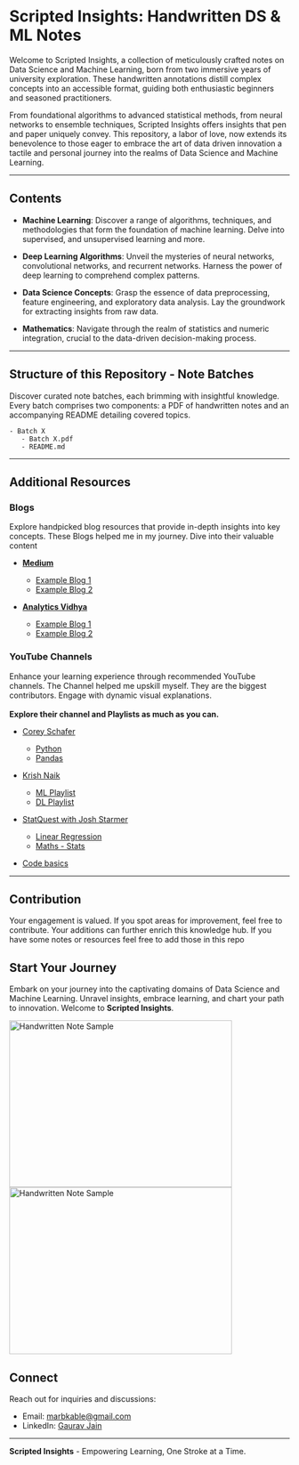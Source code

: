 # Scripted Insights: Handwritten DS & ML Notes
Welcome to Scripted Insights, a collection of meticulously crafted notes on Data Science and Machine Learning, born from two immersive years of university exploration. These handwritten annotations distill complex concepts into an accessible format, guiding both enthusiastic beginners and seasoned practitioners.

From foundational algorithms to advanced statistical methods, from neural networks to ensemble techniques, Scripted Insights offers insights that pen and paper uniquely convey. This repository, a labor of love, now extends its benevolence to those eager to embrace the art of data driven innovation a tactile and personal journey into the realms of Data Science and Machine Learning.
<hr> 

## Contents

- **Machine Learning**: Discover a range of algorithms, techniques, and methodologies that form the foundation of machine learning. Delve into supervised, and unsupervised learning and more.

- **Deep Learning Algorithms**: Unveil the mysteries of neural networks, convolutional networks, and recurrent networks. Harness the power of deep learning to comprehend complex patterns.

- **Data Science Concepts**: Grasp the essence of data preprocessing, feature engineering, and exploratory data analysis. Lay the groundwork for extracting insights from raw data.

- **Mathematics**: Navigate through the realm of statistics and numeric integration, crucial to the data-driven decision-making process.
<hr>

## Structure of this Repository -  Note Batches

Discover curated note batches, each brimming with insightful knowledge. Every batch comprises two components: a PDF of handwritten notes and an accompanying README detailing covered topics. 

    - Batch X
       - Batch X.pdf
       - README.md

<hr>

## Additional Resources

### Blogs

Explore handpicked blog resources that provide in-depth insights into key concepts. These Blogs helped me in my journey.  Dive into their valuable content

- [**Medium**](https://medium.com)
  - [Example Blog 1](https://medium.com/ai-in-plain-english/quantum-deep-learning-the-next-frontier-in-machine-learning-72f7bb4fd93a)
  - [Example Blog 2](https://medium.com/mlearning-ai/transfer-learning-and-convolutional-neural-networks-cnn-e68db4c48cca)

- [**Analytics Vidhya**](https://www.analyticsvidhya.com/)
  - [Example Blog 1](https://www.analyticsvidhya.com/blog/2021/07/an-introduction-to-linear-regression/)
  - [Example Blog 2](https://www.analyticsvidhya.com/blog/2017/06/a-comprehensive-guide-for-linear-ridge-and-lasso-regression/)

### YouTube Channels

Enhance your learning experience through recommended YouTube channels. The Channel helped me upskill myself. They are the biggest contributors. Engage with dynamic visual explanations. <br><br> **Explore their channel and Playlists as much as you can.** 

- [Corey Schafer](https://www.youtube.com/@coreyms)
   - [Python](https://www.youtube.com/playlist?list=PL-osiE80TeTt2d9bfVyTiXJA-UTHn6WwU)
   - [Pandas](https://www.youtube.com/playlist?list=PL-osiE80TeTsWmV9i9c58mdDCSskIFdDS)

- [Krish Naik](https://www.youtube.com/@krishnaik06)
   - [ML Playlist](https://www.youtube.com/playlist?list=PLZoTAELRMXVPBTrWtJkn3wWQxZkmTXGwe)
   - [DL Playlist](https://www.youtube.com/playlist?list=PLZoTAELRMXVPGU70ZGsckrMdr0FteeRUi)

- [StatQuest with Josh Starmer](https://www.youtube.com/@statquest)
   - [Linear Regression](https://www.youtube.com/playlist?list=PLblh5JKOoLUIzaEkCLIUxQFjPIlapw8nU)
   - [Maths - Stats](https://www.youtube.com/playlist?list=PLblh5JKOoLUJUNlfvCNhJMNjNNpt5ljcR)
     
- [Code basics](https://www.youtube.com/@codebasics)
  
<hr>

## Contribution

Your engagement is valued. If you spot areas for improvement, feel free to contribute. Your additions can further enrich this knowledge hub. If you have some notes or resources feel free to add those in this repo

## Start Your Journey

Embark on your journey into the captivating domains of Data Science and Machine Learning. Unravel insights, embrace learning, and chart your path to innovation. Welcome to **Scripted Insights**.

<img src="https://github.com/Gaurav-Van/Scripted_Insights-Handwritten_DS_ML_Notes/assets/50765800/119d992e-53f7-4791-9c10-2b923e16e2b2" alt="Handwritten Note Sample" width="400" height="300"> <img src="https://github.com/Gaurav-Van/Scripted_Insights-Handwritten_DS_ML_Notes/assets/50765800/0cf0074a-f860-42da-814e-4a7f2b0a76e3" alt="Handwritten Note Sample" width="400" height="300">

## Connect

Reach out for inquiries and discussions:
- Email: marbkable@gmail.com
- LinkedIn: [Gaurav Jain](https://www.linkedin.com/in/gauravvan/)

---

**Scripted Insights** - Empowering Learning, One Stroke at a Time.
